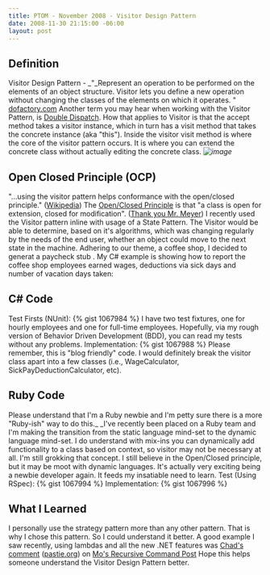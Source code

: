 ```yaml
---
title: PTOM - November 2008 - Visitor Design Pattern
date: 2008-11-30 21:15:00 -06:00
layout: post
---
```


## Definition

Visitor Design Pattern - _"_Represent an operation to be performed on the elements of an object structure. Visitor lets you define a new operation without changing the classes of the elements on which it operates. " [dofactory.com](http://dofactory.com/Patterns/PatternVisitor.aspx) Another term you may hear when working with the Visitor Pattern, is [Double Dispatch](http://en.wikipedia.org/wiki/Double_dispatch). How that applies to Visitor is that the accept method takes a visitor instance, which in turn has a visit method that takes the concrete instance (aka "this"). Inside the visitor visit method is where the core of the visitor pattern occurs. It is where you can extend the concrete class without actually editing the concrete class. _![image](//lostechies.com/jasonmeridth/files/2011/03/image_thumb.png)_

## Open Closed Principle (OCP)

"...using the visitor pattern helps conformance with the open/closed principle." ([Wikipedia](http://en.wikipedia.org/wiki/Visitor_pattern)) The [Open/Closed Principle](/blogs/joe_ocampo/archive/2008/03/21/ptom-the-open-closed-principle.aspx) is that "a class is open for extension, closed for modification". ([Thank you Mr. Meyer](http://en.wikipedia.org/wiki/Open_Closed_Principle)) I recently used the Visitor pattern inline with usage of a State Pattern. The Visitor would be able to determine, based on it's algorithms, which was changing regularly by the needs of the end user, whether an object could move to the next state in the machine. Adhering to our theme, a coffee shop, I decided to generat a paycheck stub . My C# example is showing how to report the coffee shop employees earned wages, deductions via sick days and number of vacation days taken:

## C# Code

Test Firsts (NUnit): {% gist 1067984 %} I have two test fixtures, one for hourly employees and one for full-time employees. Hopefully, via my rough version of Behavior Driven Development (BDD), you can read my tests without any problems. Implementation: {% gist 1067988 %} Please remember, this is "blog friendly" code. I would definitely break the visitor class apart into a few classes (i.e., WageCalculator, SickPayDeductionCalculator, etc).

## Ruby Code

Please understand that I'm a Ruby newbie and I'm petty sure there is a more "Ruby-ish" way to do this._ _I've recently been placed on a Ruby team and I'm making the transition from the static language mind-set to the dynamic language mind-set. I do understand with mix-ins you can dynamically add functionality to a class based on context, so visitor may not be necessary at all. I'm still grokking that concept. I still believe in the Open/Closed principle, but it may be moot with dynamic languages. It's actually very exciting being a newbie developer again. It feeds my insatiable need to learn. Test (Using RSpec): {% gist 1067994 %} Implementation: {% gist 1067996 %}

## What I Learned

I personally use the strategy pattern more than any other pattern. That is why I chose this pattern. So I could understand it better. A good example I saw recently, using lambdas and all the new .NET features was [Chad's comment](http://mokhan.ca/blog/CommentView,guid,0480cc5f-54e4-452f-b0d5-661f0a8289d7.aspx#commentstart) ([pastie.org](http://pastie.org/245770)) on [Mo's Recursive Command Post](http://mokhan.ca/blog/2008/08/01/Recursive+Command.aspx) Hope this helps someone understand the Visitor Design Pattern better.
